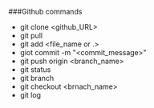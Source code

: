 ###Github commands

- git clone <github_URL>
- git pull
- git add <file_name or .>
- giot commit -m "<commit_message>"
- git push origin <branch_name>
- git status
- git branch
- git checkout <brnach_name>
- git log


